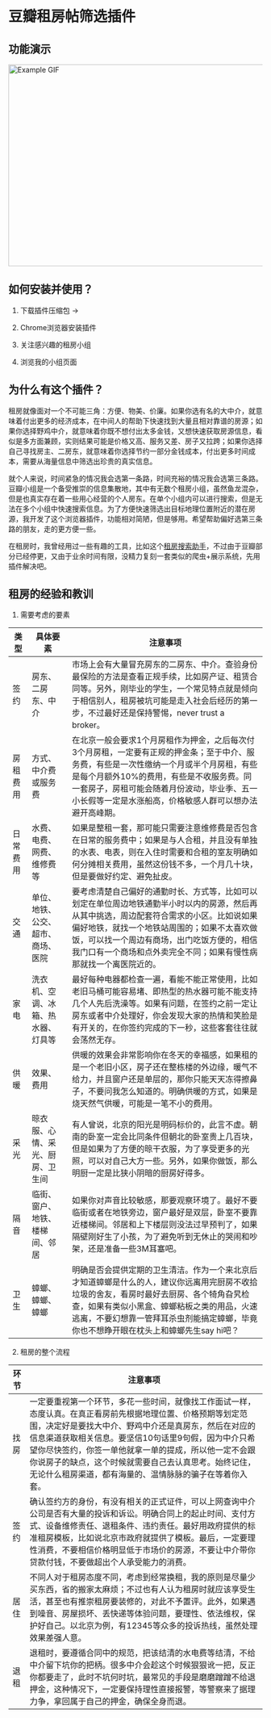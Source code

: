 # 豆瓣租房帖筛选插件

## 功能演示
<img src="README-images/plugin-site.gif" alt="Example GIF" width="800" height="400">

## 如何安装并使用？
1. 下载插件压缩包 ->

2. Chrome浏览器安装插件


3. 关注感兴趣的租房小组

4. 浏览我的小组页面


## 为什么有这个插件？
租房就像面对一个不可能三角：方便、物美、价廉。如果你选有名的大中介，就意味着付出更多的经济成本，在中间人的帮助下快速找到大量且相对靠谱的房源；如果你选择野鸡中介，就意味着你既不想付出太多金钱，又想快速获取房源信息，看似是多方面兼顾，实则结果可能是价格又高、服务又差、房子又拉跨；如果你选择自己寻找房主、二房东，就意味着你选择节约一部分金钱成本，付出更多时间成本，需要从海量信息中筛选出珍贵的真实信息。

就个人来说，时间紧急的情况我会选第一条路，时间充裕的情况我会选第三条路。豆瓣小组是一个备受推崇的信息集散地，其中有无数个租房小组，虽然鱼龙混杂，但是也真实存在着一些用心经营的个人房东。在单个小组内可以进行搜索，但是无法在多个小组中快速搜索信息。为了方便快速筛选出目标地理位置附近的潜在房源，我开发了这个浏览器插件，功能相对简陋，但是够用。希望帮助偏好选第三条路的朋友，走的更方便一些。

在租房时，我曾经用过一些有趣的工具，比如这个[租房搜索助手](http://uz.yurixu.com/manage/beijing.php)，不过由于豆瓣部分已经停更，又由于业余时间有限，没精力复刻一套类似的爬虫+展示系统，先用插件解决吧。

## 租房的经验和教训
1. 需要考虑的要素

类型 | 具体要素 | 注意事项
---- | --- | ---
签约 | 房东、二房东、中介 | 市场上会有大量冒充房东的二房东、中介。查验身份最保险的方法是查看正规手续，比如房产证、租赁合同等。另外，刚毕业的学生，一个常见特点就是倾向于相信别人，租房被坑可能是走入社会后经历的第一步，不过最好还是保持警惕，never trust a broker。
房租费用 | 方式、中介费或服务费 | 在北京一般会要求1个月房租作为押金，之后每次付3个月房租，一定要有正规的押金条；至于中介、服务费，有些是一次性缴纳一个月或半个月房租，有些是每个月额外10%的费用，有些是不收服务费。同一套房子，房租可能会随着月份波动，毕业季、五一小长假等一定是水涨船高，价格敏感人群可以想办法避开高峰期。
日常费用 | 水费、电费、网费、维修费等 | 如果是整租一套，那可能只需要注意维修费是否包含在日常的服务费中；如果是与人合租，并且没有单独的水表、电表，则在入住时需要和合租的室友明确如何分摊相关费用，虽然这份钱不多，一个月几十块，但是要做好约定、避免扯皮。
交通 | 单位、地铁、公交、超市、商场、医院 | 要考虑清楚自己偏好的通勤时长、方式等，比如可以划定在单位周边地铁通勤半小时以内的房源，然后再从其中挑选，周边配套符合需求的小区。比如说如果偏好地铁，就找一个地铁站周围的；如果不太喜欢做饭，可以找一个周边有商场，出门吃饭方便的，相信我门口有一个商场和点外卖完全不同；如果有慢性病那就找一个离医院近的。
家电 | 洗衣机、空调、冰箱、热水器、灯具等 | 最好每种电器都检查一遍，看能不能正常使用，比如老旧马桶可能容易堵、即热型的热水器可能不能支持几个人先后洗澡等。如果有问题，在签约之前一定让房东或者中介处理好，你会发现大家的热情和笑脸是有开关的，在你签约完成的下一秒，这些客套往往就会荡然无存。
供暖 | 效果、费用 | 供暖的效果会非常影响你在冬天的幸福感，如果租的是一个老旧小区，房子还在整栋楼的外边缘，暖气不给力，并且窗户还是单层的，那你只能天天冻得擦鼻子，不要问我怎么知道的。明确供暖的方式，如果是烧天然气供暖，可能是一笔不小的费用。
采光 | 晾衣服、心情、采光、厨房、卫生间 | 有人曾说，北京的阳光是明码标价的，此言不虚。朝南的卧室一定会比同条件但朝北的卧室贵上几百块，但是如果为了方便的晾干衣服，为了享受更多的光照，可以对自己大方一些。另外，如果你做饭，那么明厨一定是比狭小阴暗的厨房好得多。
隔音 | 临街、窗户、地铁、楼梯间、邻居 | 如果你对声音比较敏感，那要观察环境了。最好不要临街或者在地铁旁边，窗户最好是双层，卧室不要靠近楼梯间。邻居和上下楼层则没法过早预判了，如果隔壁刚好生了小孩，为了避免听到无休止的哭闹和吵架，还是准备一些3M耳塞吧。
卫生 | 蟑螂、蟑螂、蟑螂 | 明确是否会提供定期的卫生清洁。作为一个来北京后才知道蟑螂是什么的人，建议你远离用完厨房不收拾垃圾的舍友，看房时最好去厨房、各个犄角旮旯检查，如果有类似小黑盒、蟑螂粘板之类的用品，火速逃离，不要幻想靠一管拜耳杀虫剂能搞定蟑螂，毕竟你也不想睁开眼在枕头上和蟑螂先生say hi吧？

2. 租房的整个流程

环节 | 注意事项
---- | ---
找房 | 一定要重视第一个环节，多花一些时间，就像找工作面试一样，态度认真。在真正看房前先根据地理位置、价格预期等划定范围，决定好是要找大中介、野鸡中介还是真房东，然后在对应的信息渠道获取相关信息。要坚信10句话里9句假，因为中介只希望你尽快签约，你签一单他就拿一单的提成，所以他一定不会跟你说房子的缺点，这个时候就需要自己去认真思考。始终记住，无论什么租房渠道，都有海量的、温情脉脉的骗子在等着你入套。
签约 | 确认签约方的身份，有没有相关的正式证件，可以上网查询中介公司是否有大量的投诉和诉讼。明确合同上的起止时间、支付方式、设备维修责任、退租条件、违约责任。最好用政府提供的标准租房模板，比如说北京市政府就提供了模板。最后，一定要理性消费，不要相信价格明显低于市场价的房源，不要让中介带你贷款付钱，不要做超出个人承受能力的消费。
居住 | 不同人对于租房态度不同，考虑到经常换租，我的原则是尽量少买东西，省的搬家太麻烦；不过也有人认为租房时就应该享受生活，甚至也有推崇租房要装修的，对此不予置评。此外，如果遇到噪音、房屋损坏、丢快递等体验问题，要理性、依法维权，保护好自己。以北京为例，有12345等众多的投诉热线，虽然处理效果差强人意。
退租 | 退租时，要遵循合同中的规范，把该结清的水电费等结清，不给中介留下坑你的把柄。很多中介会趁这个时候狠狠讹一把，反正你都要走了，此时不坑何时坑，最常见的手段是磨磨蹭蹭不给退押金，这种情况下，一定要保持理性直接报警，等警察来了据理力争，拿回属于自己的押金，确保全身而退。